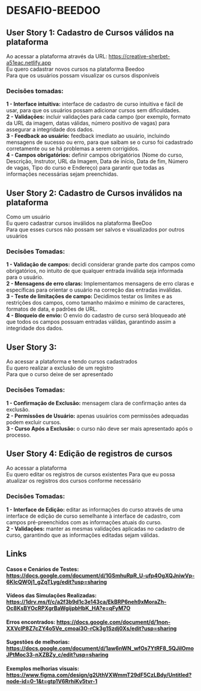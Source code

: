 # DESAFIO-BEEDOO

## User Story 1: Cadastro de Cursos válidos na plataforma 

Ao acessar a plataforma através da URL: https://creative-sherbet-a51eac.netlify.app   
Eu quero cadastrar novos cursos na plataforma Beedoo  
Para que os usuários possam visualizar os cursos disponíveis  

### Decisões tomadas: 

 **1 - Interface intuitiva:** interface de cadastro de curso intuitiva e fácil de usar, para que os usuários possam adicionar cursos sem dificuldades.   
 **2 - Validações:** incluir validações para cada campo (por exemplo, formato da URL da imagem, datas válidas, número positivo de vagas) para assegurar a integridade dos dados.  
 **3 - Feedback ao usuário:** feedback imediato ao usuário, incluindo mensagens de sucesso ou erro, para que saibam se o curso foi cadastrado corretamente ou se há problemas a serem corrigidos.  
 **4 - Campos obrigatórios:** definir campos obrigatórios (Nome do curso, Descrição, Instrutor, URL da Imagem, Data de início, Data de fim, Número de vagas, Tipo do curso e Endereço) para garantir que todas as informações necessárias sejam preenchidas.  

## User Story 2: Cadastro de Cursos inválidos na plataforma

Como um usuário  
Eu quero cadastrar cursos inválidos na plataforma BeeDoo  
Para que esses cursos não possam ser salvos e visualizados por outros usuários  

### Decisões Tomadas:
**1 - Validação de campos:** decidi considerar grande parte dos campos como obrigatórios, no intuito de que qualquer entrada inválida seja informada para o usuário.  
**2 - Mensagens de erro claras:** Implementamos mensagens de erro claras e específicas para orientar o usuário na correção das entradas inválidas.  
**3 - Teste de limitações de campo:** Decidimos testar os limites e as restrições dos campos, como tamanho máximo e mínimo de caracteres, formatos de data, e padrões de URL.  
**4 - Bloqueio de envio:** O envio do cadastro de curso será bloqueado até que todos os campos possuam entradas válidas, garantindo assim a integridade dos dados.  

## User Story 3: 
Ao acessar a plataforma e tendo cursos cadastrados  
Eu quero realizar a exclusão de um registro  
Para que o curso deixe de ser apresentado  

### Decisões Tomadas: 
**1 - Confirmação de Exclusão:** mensagem clara de confirmação antes da exclusão.  
**2 - Permissões de Usuário:** apenas usuários com permissões adequadas podem excluir cursos.  
**3 - Curso Após a Exclusão:** o curso não deve ser mais apresentado após o processo.  

## User Story 4: Edição de registros de cursos

Ao acessar a plataforma  
Eu quero editar os registros de cursos existentes 
Para que eu possa atualizar os registros dos cursos conforme necessário

### Decisões Tomadas:
**1 - Interface de Edição:** editar as informações do curso através de uma interface de edição de curso semelhante à interface de cadastro, com campos pré-preenchidos com as informações atuais do curso.  
**2 - Validações:** manter as mesmas validações aplicadas no cadastro de curso, garantindo que as informações editadas sejam válidas.  

## Links
#### **Casos e Cenários de Testes:** https://docs.google.com/document/d/1GSmhuRpR_U-ufp4OgXQJniwVp-6KIcQW0j1_gZqTLyg/edit?usp=sharing
#### **Vídeos das Simulações Realizadas:** https://1drv.ms/f/c/a2f3b9d1c3e143ca/EkBRP6neh9xMoraZh-Oc8KsBYOcRPXgrBaWgijpbHbK_HA?e=qFyM7O
#### **Erros encontrados:** https://docs.google.com/document/d/1non-XXVclP8Z7cZY4o5Ve_cmoai3O-rCk3g1Szdj0Xs/edit?usp=sharing  
#### **Sugestões de melhorias:** https://docs.google.com/document/d/1aw6nWN_wfOs7YtRF8_5QJilOmoJPtMoc33-nXZBZy_c/edit?usp=sharing  
#### **Exemplos melhorias visuais:** https://www.figma.com/design/g2UthVXWmmT29dF5CzLBdy/Untitled?node-id=0-1&t=gtp1V6RrhiKv5tvr-1
